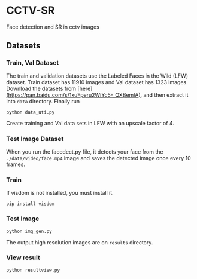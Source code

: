 # CCTV-SR
Face detection and SR in cctv images

## Datasets

### Train, Val Dataset
The train and validation datasets use the Labeled Faces in the Wild (LFW) dataset.
Train dataset has 11910 images and Val dataset has 1323 images.
Download the datasets from [here][(https://pan.baidu.com/s/1xuFperu2WiYc5-_QXBemlA)](https://www.kaggle.com/datasets/jessicali9530/lfw-dataset), 
and then extract it into `data` directory. Finally run
```
python data_uti.py
```
Create training and Val data sets in LFW with an upscale factor of 4.

### Test Image Dataset
When you run the facedect.py file, it detects your face from the `./data/video/face.mp4` image and saves the detected image once every 10 frames.


### Train

If visdom is not installed, you must install it.

```
pip install visdom
```

### Test Image
```
python img_gen.py
```
The output high resolution images are on `results` directory.

### View result
```
python resultview.py
```

